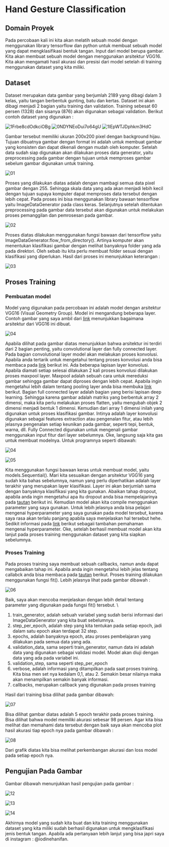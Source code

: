 # Hand Gesture Classification
## Domain Proyek
Pada percobaan kali ini kita akan melatih sebuah model dengan menggunakan library tensorflow dan python untuk membuat sebuah model yang dapat mengklasifikasi bentuk tangan. Input dari model berupa gambar. Kita akan membuat sebuah model dengan menggunakan arsitektur VGG16. Kita akan mengamati hasil akurasi dan presisi dari model setelah di training menggunakan dataset yang kita miliki.

## Dataset

Dataset merupakan data gambar yang berjumlah 2189 yang dibagi dalam 3 kelas, yaitu tangan berbentuk gunting, batu dan kertas. Dataset ini akan dibagi menjadi 2 bagian yaitu training dan validation. Training sebesat 60 persen (1328) dan sisanya (876) akan digunakan sebagai validation. Berikut contoh dataset yang digunakan :

 ![1Frbe8cdOdkciOBg](https://user-images.githubusercontent.com/57628364/186568989-e3a3ec3c-39dd-4674-b8ae-8f7344ba472d.png)
 ![0NDYNEoDui7o64gU](https://user-images.githubusercontent.com/57628364/186569159-de4c4d12-9a7e-46b3-8036-a48aebc6b0f0.png)
 ![1lEpWTJDphkm3HdC](https://user-images.githubusercontent.com/57628364/186569178-015bcdb9-d4fd-4d2c-9592-8464e14859af.png)
 
Gambar tersebut memiliki ukuran 200x200 pixel dengan background hijau. Tujuan dibuatnya gambar dengan format ini adalah untuk membuat gambar yang konsisten dan dapat dikenali dengan mudah oleh komputer. Setelah data sudah siap digunakan akan dilakukan proses data generator, yaitu preprocessing pada gambar dengan tujuan untuk memproses gambar sebelum gambar digunakan untuk training. 

![01](https://user-images.githubusercontent.com/57628364/186569797-745696d0-ffa9-4f57-bd1f-93308a849e02.JPG)

Proses yang dilakukan diatas adalah dengan mambagi semua data pixel gambar dengan 255. Sehingga skala data yang ada akan menjadi lebih kecil dengan tujuan supaya komputer dapat memproses data tersebut dengan lebih cepat. Pada proses ini bisa menggunakan library bawaan tensorflow yaitu ImageDataGenerator pada class keras. Selanjutnya setelah ditentukan preprocessing pada gambar data tersebut akan digunakan untuk melakukan proses pemanggilan dan pemrosesan pada gambar. 

![02](https://user-images.githubusercontent.com/57628364/186570229-b6f5bc26-d73f-4053-b837-07dd12642c23.JPG)

Proses diatas dilakukan menggunakan fungsi bawaan dari tensorflow yaitu ImageDataGenerator.flow_from_directory(). Artinya komputer akan menentukan klasifikasi gambar dengan melihat banyaknya folder yang ada pada direktori. Oleh sebab itu kita perlu membuat folder sesuai dengan klasifikasi yang diperlukan. Hasil dari proses ini menunjukkan keterangan :

![03](https://user-images.githubusercontent.com/57628364/186572113-cf536292-7fec-45e8-b1af-a480e68f9bc0.JPG)

## Proses Training

### Pembuatan model

Model yang digunakan pada percobaan ini adalah model dengan arsitektur VGG16 (Visual Geometry Group). Model ini mengandung beberapa layer. Contoh gambar yang saya ambil dari [link](https://www.researchgate.net/figure/Gambar-4-Arsitektur-VGG16-9_fig1_350115831) menunjukkan bagaimana arsitektur dari VGG16 ini dibuat.

![04](https://user-images.githubusercontent.com/57628364/186572701-62dddad7-ec79-4b2f-9511-0e08b7a46615.png)

Apabila dilihat pada gambar diatas menunjukkan bahwa arsitektur ini terdiri dari 2 bagian penting, yaitu convolutional layer dan fully connected layer. Pada bagian convolutional layer model akan melakukan proses konvolusi. Apabila anda tertarik untuk mengetahui tentang proses konvolusi anda bisa membaca pada [link](https://medium.com/@alifkurniawan/operasi-konvolusi-f9d0101b5bbc) berikut ini. Ada beberapa lapisan layer konvolusi. Apabila diamati setiap selesai dilakukan 2 kali proses konvolusi dilakukan proses maxpool layer. Maxpool adalah sebuah cara untuk mereduksi gambar sehingga gambar dapat diproses dengan lebih cepat. Apabila ingin mengetahui lebih dalam tentang pooling layer anda bisa membuka [link](https://medium.com/nodeflux/mengenal-convolutional-layer-dan-pooling-layer-3c6f5c393ab2) berikut. Bagian full connected layer adalah bagian yang berisi lapisan deep learning. Sehingga karena gambar adalah matriks yang berbentuk array 2 dimensi, maka kita perlu melakukan proses flatten, yaitu mengubah objek 2 dimensi menjadi bentuk 1 dimensi. Kemudian dari array 1 dimensi inilah yang digunakan untuk proses klasifikasi gambar. Intinya adalah layer konvolusi digunakan sebagai features extraction atau pengenalan fitur, atau lebih jelasnya pengenalan setiap keunikan pada gambar, seperti tepi, bentuk, warna, dll. Fully Connected digunakan untuk mengenali gambar menggunakan input fitur dari layer sebelumnya. Oke, langsung saja kita gas untuk membuat modelnya. Untuk programnya seperti dibawah:

![04](https://user-images.githubusercontent.com/57628364/186574224-41019c8b-08c3-48b2-a1c8-502f26b85180.JPG)

![05](https://user-images.githubusercontent.com/57628364/186574251-cb62960e-4f1b-4632-96f8-1e77a6a2d500.JPG)

Kita menggunakan fungsi bawaan keras untuk membuat model, yaitu models.Sequential(). Mari kita sesuaikan dengan arsitektur VGG16 yang sudah kita bahas sebelumnya, namun yang perlu diperhatikan adalah layer terakhir yang merupakan layer klasifikasi. Layer ini akan berjumlah sama dengan banyaknya klasifikasi yang kita gunakan. Abaikan tahap dropout, apabila anda ingin mengetahui apa itu dropout anda bisa mempelajarinya pada [tautan](https://medium.com/analytics-vidhya/a-simple-introduction-to-dropout-regularization-with-code-5279489dda1e) berikut ini. Kemudian model akan kita compile menggunakan parameter yang saya gunakan. Untuk lebih jelasnya anda bisa pelajari mengenai hyperparameter yang saya gunakan pada model tersebut, karena saya rasa akan terlalu panjang apabila saya menjelaskan hal tersebut hehe. Sedikit informasi pada [link](https://codingstudio.id/hyperparameter-tuning/) berikut sebagaii tambahan pemahaman mengenai hyperparameter. Oke, setelah berhasil membuat model akan kita lanjut pada proses training menggunakan dataset yang kita siapkan sebelumnya.

### Proses Training
Pada proses training saya membuat sebuah callbacks, namun anda dapat mengabaikan tahap ini. Apabila anda ingin mengetahui lebih jelas tentang callabck anda bisa membaca pada [tautan](https://www.tensorflow.org/api_docs/python/tf/keras/callbacks/Callback) berikut. Proses training dilakukan menggunakan fungsi fit(). Lebih jelasnya lihat pada gambar dibawah :

![06](https://user-images.githubusercontent.com/57628364/186575818-c052893d-995b-44cb-963e-f116b3a69d39.JPG)


Baik, saya akan mencoba menjelaskan dengan lebih detail tentang parameter yang digunakan pada fungsi fit() tersebut. \
1. train_generator, adalah sebuah variabel yang sudah berisi informasi dari ImageDataGenerator yang kita buat sebelumnya.
2. step_per_epoch, adalah step yang kita tentukan pada setiap epoch, jadi dalam satu epoch akan terdapat 32 step.
3. epochs, adalah banyaknya epoch, atau proses pembelajaran yang dilakukan pada semua data yang ada.
4. validation_data, sama seperti train_generator, namun data ini adalah data yang digunakan sebagai validasi model. Model akan diuji dengan data yang ada pada variabel ini.
5. validation_step, sama seperti step_per_epoch
6. verbose, adalah informasi yang ditampilkan pada saat proses training. Kita bisa men set nya kedalam 0,1, atau 2. Semakin besar nilainya maka akan menampilkan semakin banyak informasi.
7. callbacks, merupakan callback yang digunakan pada proses training

Hasil dari training bisa dilihat pada gambar dibawah:

![07](https://user-images.githubusercontent.com/57628364/186577030-70457ffa-2b91-45ba-9204-6c96b1299107.JPG)

Bisa dilihat gambar diatas adalah 5 epoch terakhir pada proses training. Bisa dilihat bahwa model memiliki akurasi sebesar 98 persen. Agar kita bisa melihat dan memahami data tersebut dengan baik saya akan mencoba plot hasil akurasi tiap epoch nya pada gambar dibawah :

![08](https://user-images.githubusercontent.com/57628364/186577598-6f5d99fe-ae61-43f8-a27a-47c5f7f56b4a.JPG)

Dari grafik diatas kita bisa melihat perkembangan akurasi dan loss model pada setiap epoch nya. 

## Pengujian Pada Gambar

Gambar dibawah menunjukkan hasil pengujian pada gambar :

![12](https://user-images.githubusercontent.com/57628364/186578760-91491ee8-309c-4cf2-96eb-97c5c6863d3a.JPG)

![13](https://user-images.githubusercontent.com/57628364/186578776-1d598366-a00e-4fad-ba74-dca39edd284a.JPG)

![14](https://user-images.githubusercontent.com/57628364/186578799-52ac2d27-c81e-4b43-979a-12e8ae8de84a.JPG)


Akhirnya model yang sudah kita buat dan kita training menggunakan dataset yang kita miliki sudah berhasil digunakan untuk mengklasifikasi jenis bentuk tangan. Apabila ada pertanyaan lebih lanjut yang bisa japri saya di instagram : @iodinehanifan.

